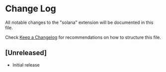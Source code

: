 # Change Log

All notable changes to the "solana" extension will be documented in this file.

Check [Keep a Changelog](http://keepachangelog.com/) for recommendations on how to structure this file.

## [Unreleased]

- Initial release